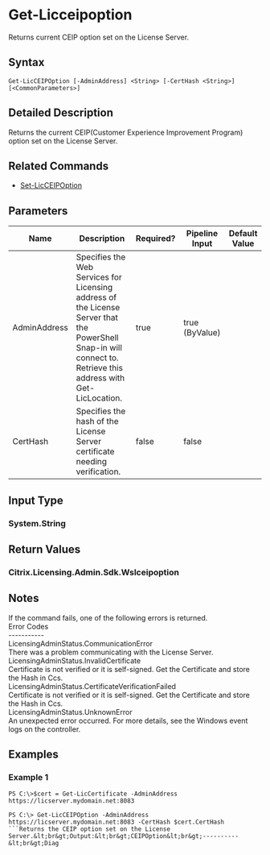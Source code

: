 ﻿
# Get-Licceipoption
Returns current CEIP option set on the License Server.
## Syntax
```
Get-LicCEIPOption [-AdminAddress] <String> [-CertHash <String>] [<CommonParameters>]
```
## Detailed Description
Returns the current CEIP(Customer Experience Improvement Program) option set on the License Server.


## Related Commands

* [Set-LicCEIPOption](./Set-LicCEIPOption/)
## Parameters
| Name   | Description | Required? | Pipeline Input | Default Value |
| --- | --- | --- | --- | --- |
| AdminAddress | Specifies the Web Services for Licensing address of the License Server that the PowerShell Snap-in will connect to.  Retrieve this address with Get-LicLocation. | true | true (ByValue) |  |
| CertHash | Specifies the hash of the License Server certificate needing verification. | false | false |  |

## Input Type

### System.String

## Return Values

### Citrix.Licensing.Admin.Sdk.Wslceipoption

## Notes
If the command fails, one of the following errors is returned.<br>            Error Codes<br>            -----------<br>            LicensingAdminStatus.CommunicationError<br>                There was a problem communicating with the License Server.<br>            LicensingAdminStatus.InvalidCertificate<br>                Certificate is not verified or it is self-signed. Get the Certificate and store the Hash in Ccs.<br>            LicensingAdminStatus.CertificateVerificationFailed<br>                Certificate is not verified or it is self-signed. Get the Certificate and store the Hash in Ccs.<br>            LicensingAdminStatus.UnknownError<br>                An unexpected error occurred.  For more details, see the Windows event logs on the controller.
## Examples

### Example 1
```
PS C:\>$cert = Get-LicCertificate -AdminAddress https://licserver.mydomain.net:8083

PS C:\> Get-LicCEIPOption -AdminAddress https://licserver.mydomain.net:8083 -CertHash $cert.CertHash
```Returns the CEIP option set on the License Server.&lt;br&gt;Output:&lt;br&gt;CEIPOption&lt;br&gt;----------&lt;br&gt;Diag
